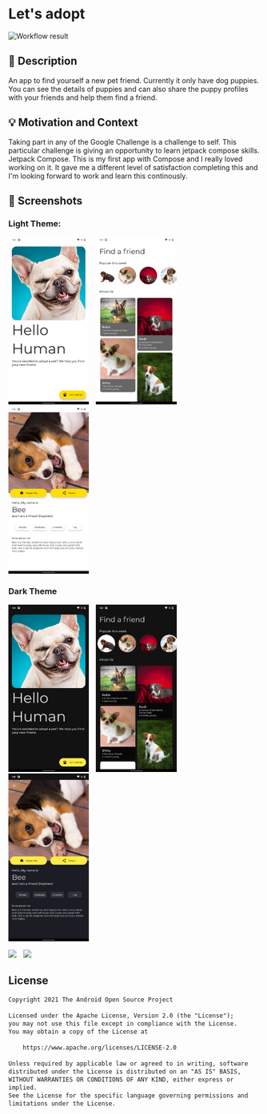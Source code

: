 # Let's adopt

<!--- Replace <OWNER> with your Github Username and <REPOSITORY> with the name of your repository. -->
<!--- You can find both of these in the url bar when you open your repository in github. -->
![Workflow result](https://github.com/ProMode7/android-dev-challenge-compose/workflows/Check/badge.svg)


## :scroll: Description
An app to find yourself a new pet friend. Currently it only have dog puppies. You can see the details of puppies and can also share the puppy profiles with your friends and help them find a friend.


## :bulb: Motivation and Context
Taking part in any of the Google Challenge is a challenge to self. This particular challenge is giving an opportunity to learn jetpack compose skills. Jetpack Compose. This is my first app with Compose and I really loved working on it. It gave me a different level of satisfaction completing this and I'm looking forward to work and learn this continously.


## :camera_flash: Screenshots
<!-- You can add more screenshots here if you like -->
### Light Theme:
<img src="/results/screenshot_1.png" width="32%">&emsp;<img src="/results/screenshot_2.png" width="32%">&emsp;<img src="/results/screenshot_3.png" width="32%">
### Dark Theme
<img src="/results/screenshot_4.png" width="32%">&emsp;<img src="/results/screenshot_5.png" width="32%">&emsp;<img src="/results/screenshot_6.png" width="32%">

<img src="/results/gif_1.gif" width="35%">&emsp;<img src="/results/gif_2.gif" width="35%">
## License
```
Copyright 2021 The Android Open Source Project

Licensed under the Apache License, Version 2.0 (the "License");
you may not use this file except in compliance with the License.
You may obtain a copy of the License at

    https://www.apache.org/licenses/LICENSE-2.0

Unless required by applicable law or agreed to in writing, software
distributed under the License is distributed on an "AS IS" BASIS,
WITHOUT WARRANTIES OR CONDITIONS OF ANY KIND, either express or implied.
See the License for the specific language governing permissions and
limitations under the License.
```
